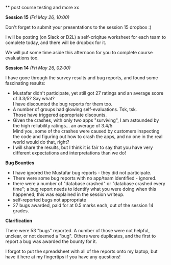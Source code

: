 ** post course testing
and more xx

**Session 15** *(Fri May 26, 10:00)*  

Don't forget to submit your presentations to the session 15 dropbox :)

I will be posting (on Slack or D2L) a self-criqitue worksheet for each
team to complete today, and there will be dropbox for it.

We will put some time aside this afternoon for you to complete course
evaluations too.

**Session 14** *(Fri May 26, 02:00)*  

I have gone through the survey results and bug reports, and found some fascinating results:

- Mustafar didn't participate, yet still got 27 ratings and an average score of 3.3/5?
Say what?  
I have discounted the bug reports for them too.
- A number of groups had glowing self-evaluations. Tsk, tsk.  
Those have triggered appropriate discounts.
- Given the crashes, with only two apps "surviving", I am astounded by the high reliability ratings...
an average of 3.4/5  
Mind you, some of the crashes were caused by customers inspecting the code and
figuring out how to crash the apps, and no one in the real world would do that, right?
- I will share the results, but I think it is fair to say that you have very different
expectations and interpretations than we do!


**Bug Bounties**  

- I have ignored the Mustafar bug reports - they did not participate.  
- There were some bug reports with no app/team identified - ignored. 
- there were a number of "database crashed" or "database crashed every time"; a bug report
needs to identify what you were doing when this happened; this was explained
in the session writeup.
- self-reported bugs not appropriate
- 27 bugs awarded, paid for at 0.5 marks each, out of the session 14 grades.

**Clarification**

There were 53 "bugs" reported. A number of those were not helpful, unclear, or
not deemed a "bug". Others were duplicates, and the first to report a bug was awarded
the bounty for it.

I forgot to put the spreadsheet with all of the reports onto my laptop, but have it here at my fingertips
if you have any questions!
